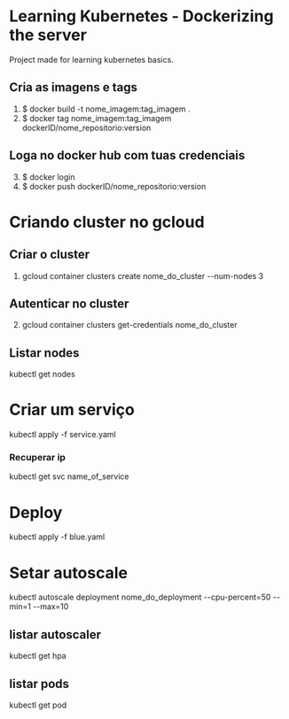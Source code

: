 
# Learning Kubernetes - Dockerizing the server
Project made for learning kubernetes basics.

## Cria as imagens e tags
1. $ docker build -t nome_imagem:tag_imagem .
2. $ docker tag nome_imagem:tag_imagem dockerID/nome_repositorio:version

## Loga no docker hub com tuas credenciais
3. $ docker login
4. $ docker push dockerID/nome_repositorio:version


# Criando cluster no gcloud

## Criar o cluster
1. gcloud container clusters create nome_do_cluster --num-nodes 3

## Autenticar no cluster
2. gcloud container clusters get-credentials nome_do_cluster

## Listar nodes
kubectl get nodes

# Criar um serviço
kubectl apply -f service.yaml

### Recuperar ip
kubectl get svc name_of_service

# Deploy
kubectl apply -f blue.yaml

# Setar autoscale
kubectl autoscale deployment nome_do_deployment --cpu-percent=50 --min=1 --max=10

## listar autoscaler
kubectl get hpa

## listar pods
kubectl get pod
